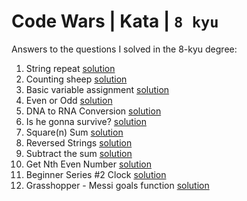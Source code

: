 # Code Wars | Kata | `8 kyu`

Answers to the questions I solved in the 8-kyu degree:

1. String repeat [solution](https://github.com/JimySheepman/Learn/blob/main/codewars/Go/8-kyu/string-repeat.go)
2. Counting sheep [solution](https://github.com/JimySheepman/Learn/blob/main/codewars/Go/8-kyu/counting-sheep.go)
3. Basic variable assignment [solution](https://github.com/JimySheepman/Learn/blob/main/codewars/Go/8-kyu/basic-variable-assignment.go)
4. Even or Odd [solution](https://github.com/JimySheepman/Learn/blob/main/codewars/Go/8-kyu/even-or-odd.go)
5. DNA to RNA Conversion [solution](https://github.com/JimySheepman/Learn/blob/main/codewars/Go/8-kyu/DNA-to-RNA-conversion.go)
6. Is he gonna survive? [solution](https://github.com/JimySheepman/Learn/blob/main/codewars/Go/8-kyu/is-he-gonna-survive.go)
7. Square(n) Sum [solution](https://github.com/JimySheepman/Learn/blob/main/codewars/Go/8-kyu/square-n-sum.go)
8. Reversed Strings [solution](https://github.com/JimySheepman/Learn/blob/main/codewars/Go/8-kyu/reversed-strings.go)
9. Subtract the sum [solution](https://github.com/JimySheepman/Learn/blob/main/codewars/Go/8-kyu/subtract-the-sum.go)
10. Get Nth Even Number [solution](https://github.com/JimySheepman/Learn/blob/main/codewars/Go/8-kyu/get-n-even-number.go)
11. Beginner Series #2 Clock [solution](https://github.com/JimySheepman/Learn/blob/main/codewars/Go/8-kyu/beginner-series-2clock.go)
12. Grasshopper - Messi goals function [solution](https://github.com/JimySheepman/Learn/blob/main/codewars/Go/8-kyu/grasshopper-messi-goals-function.go)
